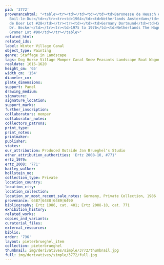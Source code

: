 ```yaml
---
pid: '3772'
provenancehtml: "<table><tr><td></td><td></td><td>Baronesse de Heusch de la Zangrye
  Boil-le-Duc</td></tr><tr><td>1964</td><td>Netherlands Amsterdam</td><td>Gallery
  de Boer Lot #28</td></tr><tr><td></td><td>Germany Dortmund</td><td>Collection of
  Dr. Becker</td></tr><tr><td>1975 to 1976</td><td>Netherlands The Hague</td><td>Gallery
  Gramer Lot #90</td></tr></table>"
related_html:
related_ids:
label: Winter Village Canal
object_type: Painting
genre: Staffage in Landscape
tags: Dog Horse Village Momper Canal Snow Peasants Landscape Boat Wagon
realdate: 1615-1620
height_cm: '65'
width_cm: '154'
diameter_cm:
plate_dimensions:
support: Panel
drawing_medium:
signature:
signature_location:
support_marks:
further_inscription:
collaborators: momper
collaborator_notes:
collectors_patrons:
print_type:
print_notes:
printmaker:
publisher:
states:
our_attribution: Produced Outside Jan Brueghel's Studio
other_attribution_authorities: 'Ertz 2008-10, #771'
ertz_1979:
ertz_2008: '771'
bailey_walker:
hollstein_no:
collection_type: Private
location_country:
location_city:
location_collection:
location_or_most_recent_sale_notes: Germany, Private Collection, 1986
provenance: 6487|6488|6489|6490
bibliography: Ertz 1986, cat. 401; Ertz 2008-10, cat. 771
exhibition_history:
related_works:
copies_and_variants:
curatorial_files:
external_resources:
biblio:
order: '796'
layout: pieterbrueghel_item
collection: pieterbrueghel
thumbnail: img/derivatives/simple/3772/thumbnail.jpg
full: img/derivatives/simple/3772/full.jpg
---
```

